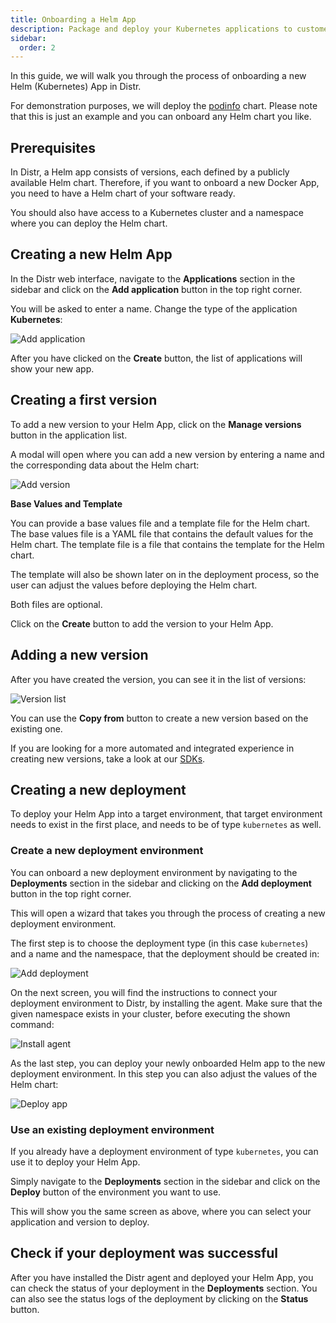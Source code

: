 ```yaml
---
title: Onboarding a Helm App
description: Package and deploy your Kubernetes applications to customer environments using Distr's Helm deployment agent.
sidebar:
  order: 2
---
```


In this guide, we will walk you through the process of onboarding a new Helm (Kubernetes) App in Distr.

For demonstration purposes, we will deploy the [podinfo](https://github.com/stefanprodan/podinfo) chart.
Please note that this is just an example and you can onboard any Helm chart you like.

## Prerequisites

In Distr, a Helm app consists of versions, each defined by a publicly available Helm chart.
Therefore, if you want to onboard a new Docker App, you need to have a Helm chart of your software ready.

You should also have access to a Kubernetes cluster and a namespace where you can deploy the Helm chart.

## Creating a new Helm App

In the Distr web interface, navigate to the **Applications** section in the sidebar and click on the **Add application** button in the top right corner.

You will be asked to enter a name. Change the type of the application **Kubernetes**:

![Add application](../../../../assets/docs/guides/kubernetes_create.png)

After you have clicked on the **Create** button, the list of applications will show your new app.

## Creating a first version

To add a new version to your Helm App, click on the **Manage versions** button in the application list.

A modal will open where you can add a new version by entering a name and the corresponding data about the Helm chart:

![Add version](../../../../assets/docs/guides/kubernetes_version.png)

**Base Values and Template**

You can provide a base values file and a template file for the Helm chart.
The base values file is a YAML file that contains the default values for the Helm chart.
The template file is a file that contains the template for the Helm chart.

The template will also be shown later on in the deployment process, so the user can adjust the values before deploying the Helm chart.

Both files are optional.

Click on the **Create** button to add the version to your Helm App.

## Adding a new version

After you have created the version, you can see it in the list of versions:

![Version list](../../../../assets/docs/guides/kubernets_version_manage.png)

You can use the **Copy from** button to create a new version based on the existing one.

If you are looking for a more automated and integrated experience in creating new versions, take a look at our [SDKs](/docs/integrations/sdk).

## Creating a new deployment

To deploy your Helm App into a target environment, that target environment needs to exist in the first place, and needs to be of type `kubernetes` as well.

### Create a new deployment environment

You can onboard a new deployment environment by navigating to the **Deployments** section in the sidebar and clicking on the **Add deployment** button in the top right corner.

This will open a wizard that takes you through the process of creating a new deployment environment.

The first step is to choose the deployment type (in this case `kubernetes`) and a name and the namespace, that the deployment should be created in:

![Add deployment](../../../../assets/docs/guides/kubernetes_deployment.png)

On the next screen, you will find the instructions to connect your deployment environment to Distr, by installing the agent.
Make sure that the given namespace exists in your cluster, before executing the shown command:

![Install agent](../../../../assets/docs/guides/kubernetes_connect.png)

As the last step, you can deploy your newly onboarded Helm app to the new deployment environment.
In this step you can also adjust the values of the Helm chart:

![Deploy app](../../../../assets/docs/guides/kubernetes_deploy.png)

### Use an existing deployment environment

If you already have a deployment environment of type `kubernetes`, you can use it to deploy your Helm App.

Simply navigate to the **Deployments** section in the sidebar and click on the **Deploy** button of the environment you want to use.

This will show you the same screen as above, where you can select your application and version to deploy.

## Check if your deployment was successful

After you have installed the Distr agent and deployed your Helm App, you can check the status of your deployment in the **Deployments** section.
You can also see the status logs of the deployment by clicking on the **Status** button.
